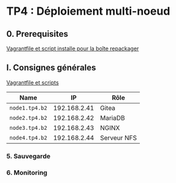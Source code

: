 # TP4 : Déploiement multi-noeud

## 0. Prerequisites

[Vagrantfile et script installe pour la boîte repackager](./PREREQUIS)

## I. Consignes générales

[Vagrantfile et scripts](./PART_1)

| Name           | IP           | Rôle        |
| -------------- | ------------ | ----------- |
| `node1.tp4.b2` | 192.168.2.41 | Gitea       |
| `node2.tp4.b2` | 192.168.2.42 | MariaDB     |
| `node3.tp4.b2` | 192.168.2.43 | NGINX       |
| `node4.tp4.b2` | 192.168.2.44 | Serveur NFS |

### 5. Sauvegarde

### 6. Monitoring
